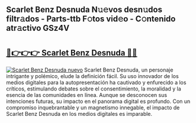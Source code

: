 ## Scarlet Benz Desnuda N𝚞𝚎vos desn𝚞dos filtr𝚊dos - Parts-ttb F𝚘tos vid𝚎o - C𝚘ntenido atr𝚊ctivo GSz4V

# <h2><a href="http://mb80bx.tromn.icu/?c=Scarlet+Benz+Desnuda">🔗👉👉👉 Scarlet Benz Desnuda 🔗🔗</a></h2>

[![Scarlet Benz Desnuda nuevo](https://i.imgur.com/pEAQMta.gif)](http://mb80bx.tromn.icu/?c=Scarlet+Benz+Desnuda)
Scarlet Benz Desnuda, un personaje intrigante y polémico, elude la definición fácil. Su uso innovador de los medios digitales para la autopresentación ha cautivado y enfurecido a los críticos, estimulando debates sobre el consentimiento, la moralidad y la esencia de las comunidades en línea. Aunque se desconocen sus intenciones futuras, su impacto en el panorama digital es profundo. Con un compromiso inquebrantable y un magnetismo innegable, el impacto de Scarlet Benz Desnuda en los medios digitales es imparable.
